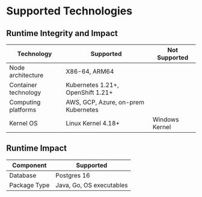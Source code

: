 # Supported Technologies

## Runtime Integrity and Impact

| Technology           | Supported                           | Not Supported  |
| -------------------- | ----------------------------------- | -------------- |
| Node architecture    | X86-64, ARM64                       |                |
| Container technology | Kubernetes 1.21+, OpenShift 1.21+   |                |
| Computing platforms  | AWS, GCP, Azure, on-prem Kubernetes |                |
| Kernel OS            | Linux Kernel 4.18+                  | Windows Kernel |

## Runtime Impact <a href="#runtime-impact-recommended-postgres-database" id="runtime-impact-recommended-postgres-database"></a>

| Component    | Supported                |
| ------------ | ------------------------ |
| Database     | Postgres 16              |
| Package Type | Java, Go, OS executables |
